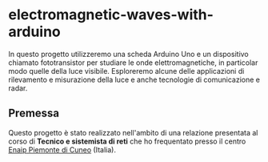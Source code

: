 # electromagnetic-waves-with-arduino
In questo progetto utilizzeremo una scheda Arduino Uno e un dispositivo chiamato fototransistor per studiare le onde elettromagnetiche, in particolar modo quelle della luce visibile. Esploreremo alcune delle applicazioni di rilevamento e misurazione della luce e anche tecnologie di comunicazione e radar.

## Premessa
Questo progetto è stato realizzato nell'ambito di una relazione presentata al corso di **Tecnico e sistemista di reti** che ho frequentato presso il centro [Enaip Piemonte di Cuneo](https://www.enaip.piemonte.it/page/corsi/corso/TECNICO-SISTEMISTA-DI-RETI__23378____.html) (Italia).  
